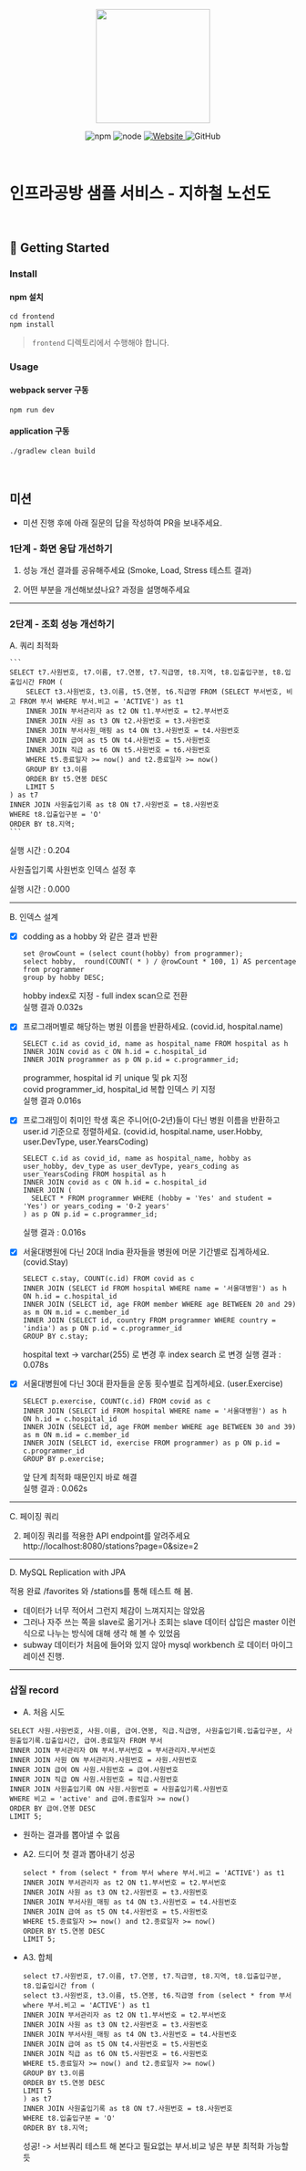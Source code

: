 <p align="center">
    <img width="200px;" src="https://raw.githubusercontent.com/woowacourse/atdd-subway-admin-frontend/master/images/main_logo.png"/>
</p>
<p align="center">
  <img alt="npm" src="https://img.shields.io/badge/npm-%3E%3D%205.5.0-blue">
  <img alt="node" src="https://img.shields.io/badge/node-%3E%3D%209.3.0-blue">
  <a href="https://edu.nextstep.camp/c/R89PYi5H" alt="nextstep atdd">
    <img alt="Website" src="https://img.shields.io/website?url=https%3A%2F%2Fedu.nextstep.camp%2Fc%2FR89PYi5H">
  </a>
  <img alt="GitHub" src="https://img.shields.io/github/license/next-step/atdd-subway-service">
</p>

<br>

# 인프라공방 샘플 서비스 - 지하철 노선도

<br>

## 🚀 Getting Started

### Install
#### npm 설치
```
cd frontend
npm install
```
> `frontend` 디렉토리에서 수행해야 합니다.

### Usage
#### webpack server 구동
```
npm run dev
```
#### application 구동
```
./gradlew clean build
```
<br>

## 미션

* 미션 진행 후에 아래 질문의 답을 작성하여 PR을 보내주세요.

### 1단계 - 화면 응답 개선하기
1. 성능 개선 결과를 공유해주세요 (Smoke, Load, Stress 테스트 결과)

2. 어떤 부분을 개선해보셨나요? 과정을 설명해주세요

---

### 2단계 - 조회 성능 개선하기

A. 쿼리 최적화

    ```
    SELECT t7.사원번호, t7.이름, t7.연봉, t7.직급명, t8.지역, t8.입출입구분, t8.입출입시간 FROM (
        SELECT t3.사원번호, t3.이름, t5.연봉, t6.직급명 FROM (SELECT 부서번호, 비고 FROM 부서 WHERE 부서.비고 = 'ACTIVE') as t1
        INNER JOIN 부서관리자 as t2 ON t1.부서번호 = t2.부서번호
        INNER JOIN 사원 as t3 ON t2.사원번호 = t3.사원번호
        INNER JOIN 부서사원_매핑 as t4 ON t3.사원번호 = t4.사원번호
        INNER JOIN 급여 as t5 ON t4.사원번호 = t5.사원번호
        INNER JOIN 직급 as t6 ON t5.사원번호 = t6.사원번호
        WHERE t5.종료일자 >= now() and t2.종료일자 >= now()
        GROUP BY t3.이름
        ORDER BY t5.연봉 DESC
        LIMIT 5
    ) as t7
    INNER JOIN 사원출입기록 as t8 ON t7.사원번호 = t8.사원번호
    WHERE t8.입출입구분 = 'O'
    ORDER BY t8.지역;
    ```

실행 시간 : 0.204

사원출입기록 사원번호 인덱스 설정 후

실행 시간 : 0.000

---
   

B. 인덱스 설계 

- [x] codding as a hobby 와 같은 결과 반환
  ```
  set @rowCount = (select count(hobby) from programmer);
  select hobby,  round(COUNT( * ) / @rowCount * 100, 1) AS percentage from programmer
  group by hobby DESC;
  ```
  hobby index로 지정 - full index scan으로 전환  
  실행 결과 0.032s
  
- [x] 프로그래머별로 해당하는 병원 이름을 반환하세요. (covid.id, hospital.name)
  ```
  SELECT c.id as covid_id, name as hospital_name FROM hospital as h
  INNER JOIN covid as c ON h.id = c.hospital_id
  INNER JOIN programmer as p ON p.id = c.programmer_id;
  ```
  programmer, hospital id 키 unique 및 pk 지정  
  covid programmer_id, hospital_id 복합 인덱스 키 지정  
  실행 결과 0.016s  
  
- [x] 프로그래밍이 취미인 학생 혹은 주니어(0-2년)들이 다닌 병원 이름을 반환하고 user.id 기준으로 정렬하세요. (covid.id, hospital.name, user.Hobby, user.DevType, user.YearsCoding)  
  ```
  SELECT c.id as covid_id, name as hospital_name, hobby as user_hobby, dev_type as user_devType, years_coding as user_YearsCoding FROM hospital as h
  INNER JOIN covid as c ON h.id = c.hospital_id
  INNER JOIN (
    SELECT * FROM programmer WHERE (hobby = 'Yes' and student = 'Yes') or years_coding = '0-2 years'
  ) as p ON p.id = c.programmer_id;
  ```
  실행 결과 : 0.016s  

- [x] 서울대병원에 다닌 20대 India 환자들을 병원에 머문 기간별로 집계하세요. (covid.Stay)
  ```
  SELECT c.stay, COUNT(c.id) FROM covid as c 
  INNER JOIN (SELECT id FROM hospital WHERE name = '서울대병원') as h ON h.id = c.hospital_id
  INNER JOIN (SELECT id, age FROM member WHERE age BETWEEN 20 and 29) as m ON m.id = c.member_id
  INNER JOIN (SELECT id, country FROM programmer WHERE country = 'india') as p ON p.id = c.programmer_id
  GROUP BY c.stay;
  ```
  hospital text -> varchar(255) 로 변경 후 index search 로 변경
  실행 결과 : 0.078s
  
- [x] 서울대병원에 다닌 30대 환자들을 운동 횟수별로 집계하세요. (user.Exercise)
  ```
  SELECT p.exercise, COUNT(c.id) FROM covid as c
  INNER JOIN (SELECT id FROM hospital WHERE name = '서울대병원') as h ON h.id = c.hospital_id
  INNER JOIN (SELECT id, age FROM member WHERE age BETWEEN 30 and 39) as m ON m.id = c.member_id
  INNER JOIN (SELECT id, exercise FROM programmer) as p ON p.id = c.programmer_id
  GROUP BY p.exercise;
  ```
  앞 단계 최적화 때문인지 바로 해결  
  실행 결과 : 0.062s
  
---
C. 페이징 쿼리

2. 페이징 쿼리를 적용한 API endpoint를 알려주세요
   http://localhost:8080/stations?page=0&size=2
   
---

D. MySQL Replication with JPA

적용 완료 /favorites 와 /stations를 통해 테스트 해 봄.
- 데이터가 너무 적어서 그런지 체감이 느껴지지는 않았음
- 그러나 자주 쓰는 쪽을 slave로 옮기거나 조회는 slave 데이터 삽입은 master 이런 식으로 나누는 방식에 대해 생각 해 볼 수 있었음
- subway 데이터가 처음에 들어와 있지 않아 mysql workbench 로 데이터 마이그레이션 진행.



---

### 삽질 record
- A. 처음 시도
```
SELECT 사원.사원번호, 사원.이름, 급여.연봉, 직급.직급명, 사원출입기록.입출입구분, 사원출입기록.입출입시간, 급여.종료일자 FROM 부서
INNER JOIN 부서관리자 ON 부서.부서번호 = 부서관리자.부서번호
INNER JOIN 사원 ON 부서관리자.사원번호 = 사원.사원번호
INNER JOIN 급여 ON 사원.사원번호 = 급여.사원번호
INNER JOIN 직급 ON 사원.사원번호 = 직급.사원번호
INNER JOIN 사원출입기록 ON 사원.사원번호 = 사원출입기록.사원번호
WHERE 비고 = 'active' and 급여.종료일자 >= now()
ORDER BY 급여.연봉 DESC
LIMIT 5;
```
- 원하는 결과를 뽑아낼 수 없음
    
- A2. 드디어 첫 결과 뽑아내기 성공
  ```
  select * from (select * from 부서 where 부서.비고 = 'ACTIVE') as t1
  INNER JOIN 부서관리자 as t2 ON t1.부서번호 = t2.부서번호
  INNER JOIN 사원 as t3 ON t2.사원번호 = t3.사원번호
  INNER JOIN 부서사원_매핑 as t4 ON t3.사원번호 = t4.사원번호
  INNER JOIN 급여 as t5 ON t4.사원번호 = t5.사원번호
  WHERE t5.종료일자 >= now() and t2.종료일자 >= now()
  ORDER BY t5.연봉 DESC
  LIMIT 5;
  ```
  
- A3. 합체
  ```
  select t7.사원번호, t7.이름, t7.연봉, t7.직급명, t8.지역, t8.입출입구분, t8.입출입시간 from (
  select t3.사원번호, t3.이름, t5.연봉, t6.직급명 from (select * from 부서 where 부서.비고 = 'ACTIVE') as t1
  INNER JOIN 부서관리자 as t2 ON t1.부서번호 = t2.부서번호
  INNER JOIN 사원 as t3 ON t2.사원번호 = t3.사원번호
  INNER JOIN 부서사원_매핑 as t4 ON t3.사원번호 = t4.사원번호
  INNER JOIN 급여 as t5 ON t4.사원번호 = t5.사원번호
  INNER JOIN 직급 as t6 ON t5.사원번호 = t6.사원번호
  WHERE t5.종료일자 >= now() and t2.종료일자 >= now()
  GROUP BY t3.이름
  ORDER BY t5.연봉 DESC
  LIMIT 5
  ) as t7
  INNER JOIN 사원출입기록 as t8 ON t7.사원번호 = t8.사원번호
  WHERE t8.입출입구분 = 'O'
  ORDER BY t8.지역;
  ```
  성공! -> 서브쿼리 테스트 해 본다고 필요없는 부서.비교 넣은 부분 최적화 가능할 듯


